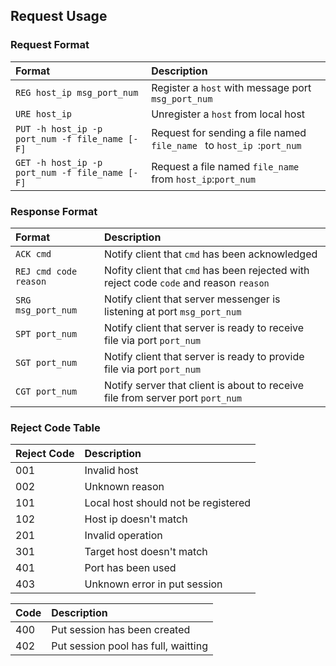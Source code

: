 ##  Request Usage

### Request Format

|Format|Description
|:---|:---
|`REG host_ip msg_port_num`|Register a `host` with message port `msg_port_num`
|`URE host_ip`|Unregister a `host` from local host
|`PUT -h host_ip -p port_num -f file_name [-F]`|Request for sending a file named `file_name ` to `host_ip `:`port_num`
|`GET -h host_ip -p port_num -f file_name [-F]`|Request a file named `file_name` from `host_ip`:`port_num`

### Response Format

|Format|Description
|:---|:---
|`ACK cmd`|Notify client that `cmd` has been acknowledged
|`REJ cmd code reason`|Nofity client that `cmd` has been rejected with reject code `code` and reason `reason`
|`SRG msg_port_num`|Notify client that server messenger is listening at port `msg_port_num`
|`SPT port_num`|Notify client that server is ready to receive file via port `port_num`
|`SGT port_num`|Notify client that server is ready to provide file via port `port_num`
|`CGT port_num`|Notify server that client is about to receive file from server port `port_num`


### Reject Code Table

|Reject Code|Description
|:---|:---
|001|Invalid host
|002|Unknown reason
|101|Local host should not be registered
|102|Host ip doesn't match
|201|Invalid operation
|301|Target host doesn't match
|401|Port has been used
|403|Unknown error in put session


|Code|Description
|:---|:---
|400|Put session has been created
|402|Put session pool has full, waitting